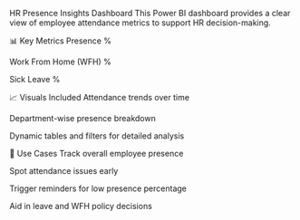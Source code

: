 HR Presence Insights Dashboard
This Power BI dashboard provides a clear view of employee attendance metrics to support HR decision-making.

📊 Key Metrics
Presence %

Work From Home (WFH) %

Sick Leave %

📈 Visuals Included
Attendance trends over time

Department-wise presence breakdown

Dynamic tables and filters for detailed analysis

💼 Use Cases
Track overall employee presence

Spot attendance issues early

Trigger reminders for low presence percentage

Aid in leave and WFH policy decisions

